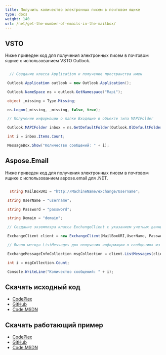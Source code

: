 ```yaml
---
title: Получить количество электронных писем в почтовом ящике
type: docs
weight: 140
url: /net/get-the-number-of-emails-in-the-mailbox/
---
```



## **VSTO**
Ниже приведен код для получения электронных писем в почтовом ящике с использованием VSTO Outlook.

``` cs

  // Создание класса Application и получение пространства имен

 Outlook.Application outlook = new Outlook.Application();

 Outlook.NameSpace ns = outlook.GetNamespace("Mapi");

 object _missing = Type.Missing;

 ns.Logon(_missing, _missing, false, true);

 // Получение информации о папке Входящие в объекте типа MAPIFolder

 Outlook.MAPIFolder inbox = ns.GetDefaultFolder(Outlook.OlDefaultFolders.olFolderInbox);

 int i = inbox.Items.Count;

 MessageBox.Show("Количество сообщений: " + i);

```
## **Aspose.Email**
Ниже приведен код для получения электронных писем в почтовом ящике с использованием aspose.email для .NET.

``` cs

  string MailBoxURI = "http://MachineName/exchange/Username";

 string UserName = "username";

 string Password = "password";

 string Domain = "domain";

 // Создание экземпляра класса ExchangeClient с указанием учетных данных

 ExchangeClient client = new ExchangeClient(MailBoxURI,UserName, Password, Domain);

 // Вызов метода ListMessages для получения информации о сообщениях из папки Входящие

 ExchangeMessageInfoCollection msgCollection = client.ListMessages(client.MailboxInfo.InboxUri);

 int i = msgCollection.Count;

 Console.WriteLine("Количество сообщений: " + i);

```
## **Скачать исходный код**
- [CodePlex](https://asposeemailvsto.codeplex.com/SourceControl/latest#Code)
- [GitHub](https://github.com/aspose-email/Aspose.Email-for-.NET/tree/master/Plugins/Aspose.Email%20Vs%20VSTO%20Outlook/Code%20Comparison%20of%20Common%20Features/Get%20the%20number%20of%20emails%20in%20the%20mailbox)
- [Code.MSDN](https://code.msdn.microsoft.com/Code-Comparison-of-common-4e0f39b8/view/SourceCode#content)
## **Скачать работающий пример**
- [CodePlex](https://asposeemailvsto.codeplex.com/releases/view/620910)
- [GitHub](https://github.com/aspose-email/Aspose.Email-for-.NET/releases/tag/AsposeEmailVsVSTOv1.2)
- [Code.MSDN](https://code.msdn.microsoft.com/Code-Comparison-of-common-4e0f39b8)